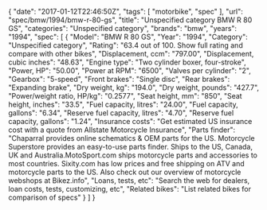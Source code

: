 {
    "date": "2017-01-12T22:46:50Z",
    "tags": [
        "motorbike",
        "spec"
    ],
    "url": "spec\/bmw\/1994\/bmw-r-80-gs",
    "title": "Unspecified category BMW R 80 GS",
    "categories": "Unspecified category",
    "brands": "bmw",
    "years": "1994",
    "spec": [
        {
            "Model": "BMW R 80 GS",
            "Year": "1994",
            "Category": "Unspecified category",
            "Rating": "63.4 out of 100. Show full rating and compare with other bikes",
            "Displacement, ccm": "797.00",
            "Displacement, cubic inches": "48.63",
            "Engine type": "Two cylinder boxer, four-stroke",
            "Power, HP": "50.00",
            "Power at RPM": "6500",
            "Valves per cylinder": "2",
            "Gearbox": "5-speed",
            "Front brakes": "Single disc",
            "Rear brakes": "Expanding brake",
            "Dry weight, kg": "194.0",
            "Dry weight, pounds": "427.7",
            "Power\/weight ratio, HP\/kg": "0.2577",
            "Seat height, mm": "850",
            "Seat height, inches": "33.5",
            "Fuel capacity, litres": "24.00",
            "Fuel capacity, gallons": "6.34",
            "Reserve fuel capacity, litres": "4.70",
            "Reserve fuel capacity, gallons": "1.24",
            "Insurance costs": "Get estimated US insurance cost with a quote from Allstate Motorcycle Insurance",
            "Parts finder": "Chaparral provides online schematics & OEM parts for the US.   Motorcycle Superstore provides an easy-to-use parts finder. Ships to the US, Canada, UK and Australia.MotoSport.com ships motorcycle parts and accessories to most countries.    Sixity.com has low prices and free shipping on ATV and motorcycle parts to the US. Also check out our overview of motorcycle webshops at Bikez.info",
            "Loans, tests, etc": "Search the web for dealers, loan costs, tests, customizing, etc",
            "Related bikes": "List related bikes for comparison of specs"
        }
    ]
}
